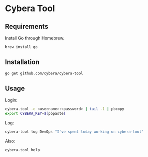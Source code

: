 # Cybera Tool

## Requirements
Install Go through Homebrew.

```bash
brew install go
```

## Installation

```bash
go get github.com/cybera/cybera-tool
```

## Usage

Login:

```bash
cybera-tool -c <username>:<password> | tail -1 | pbcopy
export CYBERA_KEY=$(pbpaste)
```

Log:

```bash
cybera-tool log DevOps "I've spent today working on cybera-tool"
```

Also:

```bash
cybera-tool help
```
